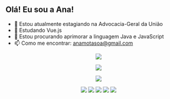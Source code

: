 ## Olá! Eu sou a Ana!

- 🔭 Estou atualmente estagiando na Advocacia-Geral da União
- 🌱 Estudando Vue.js
- 🤔 Estou procurando aprimorar a linguagem Java e JavaScript
- 📫 Como me encontrar: anamotasoa@gmail.com


<p align="center">
    <img src="https://github-readme-streak-stats.herokuapp.com/?user=beamstriz&theme=radical&hide_border=false"/>
</p>

<p align="center">
    <img src="https://github-readme-stats.vercel.app/api?username=beamstriz&theme=radical&show_icons=true&hide_border=false&count_private=true"/>
</p>

<p align="center">
    <img src="https://github-readme-stats.vercel.app/api/top-langs/?username=beamstriz&layout=compact&langs_count=16&theme=dracula"/>
</p>

<p align="center">
  <a href="https://www.instagram.com/ana.motas/" target="_blank"><img src="https://img.shields.io/badge/-Instagram-%23E4405F?style=for-the-badge&logo=instagram&logoColor=white" target="_blank"></a>
  <a href="www.linkedin.com/in/anamotasoa" target="_blank"><img src="https://img.shields.io/badge/-LinkedIn-%230077B5?style=for-the-badge&logo=linkedin&logoColor=white" target="_blank"></a> 
  <a href = "mailto:anamotasoa@gmail.com"><img src="https://img.shields.io/badge/Gmail-D14836?style=for-the-badge&logo=gmail&logoColor=white"></a>
  <a href = ""><img src="https://img.shields.io/badge/Telegram-2CA5E0?style=for-the-badge&logo=telegram&logoColor=white"></a>
  <a href = ""><img src="https://img.shields.io/badge/WhatsApp-25D366?style=for-the-badge&logo=whatsapp&logoColor=white"></a>
</p>
